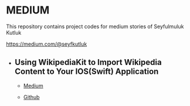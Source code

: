 # MEDIUM

This repository contains project codes for medium stories of Seyfulmuluk Kutluk

https://medium.com/@seyfkutluk

* ## Using WikipediaKit to Import Wikipedia Content to Your IOS(Swift) Application

   * [Medium](https://medium.com/@seyfkutluk/using-wikipediakit-to-import-wikipedia-content-for-your-ios-swift-application-1a57d07e9fab)

   * [Github](https://github.com/seyfkutluk/medium/tree/main/WikipediaKit_Implementation)
